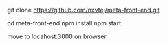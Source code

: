 git clone https://github.com/nxvtej/meta-front-end.git

cd meta-front-end
npm install
npm start

move to locahost:3000 on browser
